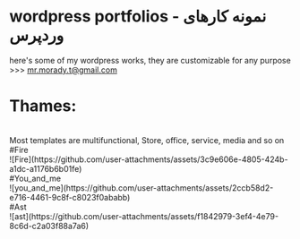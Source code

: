 # wordpress portfolios - نمونه کارهای وردپرس 
here's some of my wordpress works, they are customizable for any purpose >>> mr.morady.t@gmail.com 
# Thames:
<br>
Most templates are multifunctional, Store, office, service, media and so on
<br>
#Fire
<br>
![Fire](https://github.com/user-attachments/assets/3c9e606e-4805-424b-a1dc-a1176b6b01fe)
<br>
#You_and_me
<br>
![you_and_me](https://github.com/user-attachments/assets/2ccb58d2-e716-4461-9c8f-c8023f0ababb)
<br>
#Ast
<br>
![ast](https://github.com/user-attachments/assets/f1842979-3ef4-4e79-8c6d-c2a03f88a7a6)
